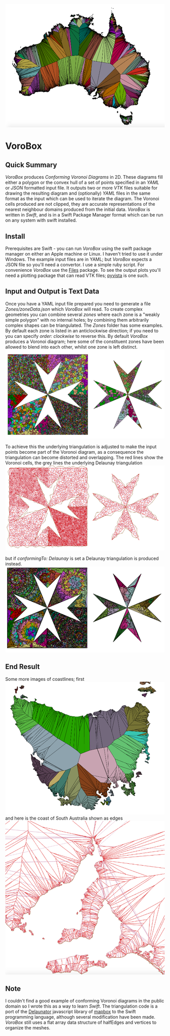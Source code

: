 ![Australia](./img/Australia.png)

# VoroBox

## Quick Summary

*VoroBox* produces *Conforming Voronoi Diagrams* in 2D. These diagrams fill either a polygon or the convex hull of a set of points specified in an *YAML* or *JSON* formatted input file. It outputs two or more *VTK* files suitable for drawing the resulting diagram and (optionally) *YAML* files in the same format as the input which can be used to iterate the diagram. The Voronoi cells produced are not clipped, they are accurate representations of the nearest neighbour domains produced from the initial data. *VoroBox* is written in *Swift*, and is in a Swift Package Manager format which can be run on any system with swift installed. 

## Install

Prerequisites are Swift - you can run *VoroBox* using the swift package manager on either an Apple machine or Linux. I haven't tried to use it under Windows. The example input files are in YAML; but *VoroBox* expects a JSON file so you'll need a convertor. I use a simple ruby script. For convenience *VoroBox* use the [Files](https://github.com/JohnSundell/Files) package. To see the output plots you'll need a plotting package that can read VTK files; [pyvista](https://www.pyvista.org/) is one such.

## Input and Output is Text Data

Once you have a YAML input file prepared you need to generate a file *Zones/zoneData.json* which *VoroBox* will read.
To create complex geometries you can combine several *zones* where each zone is a "weakly simple polygon" with no internal holes; by combining them arbitrarily complex shapes can be triangulated. The *Zones* folder has some examples.
By default each zone is listed in an anticlockwise direction; if you need to you can specify *order: clockwise* to reverse this. By default *VoroBox* produces a Voronoi diagram; here some of the constituent zones have been allowed to blend into each other, whilst one zone is left distinct.
![Maltese Cross Voronoi Diagram](./img/Maltese_Voronoi_Diagram.png)

To achieve this the underlying triangulation is adjusted to make the input points become part of the Voronoi diagram, as
a consequence the triangulation can become distorted and overlapping. The red lines show the Voronoi cells, the grey lines the underlying Delaunay triangulation
![Maltese Cross Edges](./img/Maltese_Voronoi_Edges.png)


but if *conformingTo: Delaunay* is set a Delaunay triangulation is produced instead.
![Maltese Cross Triangulation](./img/Maltese_Delaunay_Triangulation.png)

<!--
A quick outline of the process is as follows;
?? list ??
- Write a Yaml file describing the geometry as a set of Weakly Simple Polygons; they should be ordered in an anticlockwise direction, but the directive *order:clockwise* can override that
- Generate a JSON file from the YAML file
- 1 - Parse the input JSON file and note all the points to be added in the *Triangulation.coords* array,
- 2 - Obtain a set of polygons with associated properties. Index *z* of each zone points the vertex *v = zoneIndices[z]* which in turn describes the point _[Triangulation.coords[2 * v], Triangulation.coords[2 * v + 1]]_
- 3 - Break each of these weakly simple polygons into a (usually larger) set of convex zones
- 4 - Apply the Circle-Sweep algorithm to generate the Delaunay Triangulation and the convex hull for each convex zone.
- 5 - Join all the convex zones, noting whether these should be blended or distinct to produce an overall Delaunay triangulation. For conformingTo: Delaunay VoroBox is finished - go to step 12.

- 6 - If conformingTo: Voronoi start modifying the triangulation so that the resulting Voronoi diagram includes the specified perimeter points - instead of them being included by the triangulation. First locate a generator point for each corner angle of the input zones. This is located at the mid-point between the corner and the centre of the smallest triangle incircle found at each corner. (picture)
- 7 -  Use the generator point to specify three constructor points per corner; one is the generator and two are reflections of the generator in the sides of the polygon. Altogther there are four possible constructor points, two inside and two outside each corner. For reflex corners the two external points are equal, for convex corners the two internal points are equal. As corners become more and more collinear the points all converge the the corner itself, so that on a collinear point only one point remains.
- 8 - Add the new constructor points.
- 9 - Remove the original corner vertices from the triangulation, including ones now collinear.
- 10 - Ensure the triangulation is still a Delaunay triangulation (albeit one that is now possible overlapping in places)
- 11 - Add image points along all the edges of the active zones which force all circumcentres to lie on the edges. -->

## End Result

Some more images of coastlines; first
![Tasmania](./img/Tasmania.png)
and here is the coast of South Australia shown as edges
![South Australia](./img/South_Australia.png)


## Note

I couldn't find a good example of conforming Voronoi diagrams in the public domain so I wrote this as a way to learn *Swift*. The triangulation code is a port of the [Delaunator](https://github.com/mapbox/delaunator) javascript library of [mapbox](https://github.com/mapbox) to the Swift programming language, although several modification have been made. *VoroBox* still uses a flat array data structure of halfEdges and vertices to organize the meshes.
